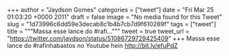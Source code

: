 
+++
author = "Jaydson Gomes"
categories = ["tweet"]
date = "Fri Mar 25 01:03:20 +0000 2011"
draft = false
image = "No media found for this Tweet"
slug = "1d73996c6dd59e3decab8c1b4b7cb7d9f610289f"
tags = ["tweet"]
title = """Massa esse lance do #rafi..."""
tweet = true
tweet_url = "https://twitter.com/jaydson/status/51086729729425409"
+++
Massa esse lance do #rafinhabastos no Youtube hein http://bit.ly/efuPdZ
